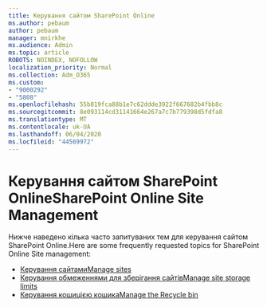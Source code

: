 ```yaml
---
title: Керування сайтом SharePoint Online
ms.author: pebaum
author: pebaum
manager: mnirkhe
ms.audience: Admin
ms.topic: article
ROBOTS: NOINDEX, NOFOLLOW
localization_priority: Normal
ms.collection: Adm_O365
ms.custom:
- "9000292"
- "5808"
ms.openlocfilehash: 55b819fca88b1e7c62ddde3922f667682b4fbb8c
ms.sourcegitcommit: 8e093114cd31141664e267a7c7b779398d5fdfa8
ms.translationtype: MT
ms.contentlocale: uk-UA
ms.lasthandoff: 06/04/2020
ms.locfileid: "44569972"
---
```

# <a name="sharepoint-online-site-management"></a><span data-ttu-id="db6f7-102">Керування сайтом SharePoint Online</span><span class="sxs-lookup"><span data-stu-id="db6f7-102">SharePoint Online Site Management</span></span>

<span data-ttu-id="db6f7-103">Нижче наведено кілька часто запитуваних тем для керування сайтом SharePoint Online.</span><span class="sxs-lookup"><span data-stu-id="db6f7-103">Here are some frequently requested topics for SharePoint Online Site management:</span></span>

- [<span data-ttu-id="db6f7-104">Керування сайтами</span><span class="sxs-lookup"><span data-stu-id="db6f7-104">Manage sites</span></span>](https://docs.microsoft.com/sharepoint/manage-sites-in-new-admin-center)
- [<span data-ttu-id="db6f7-105">Керування обмеженнями для зберігання сайтів</span><span class="sxs-lookup"><span data-stu-id="db6f7-105">Manage site storage limits</span></span>](https://docs.microsoft.com/sharepoint/manage-site-collection-storage-limits)
- [<span data-ttu-id="db6f7-106">Керування кошицією кошика</span><span class="sxs-lookup"><span data-stu-id="db6f7-106">Manage the Recycle bin</span></span>](https://support.microsoft.com/office/8a6c2198-910e-42dc-9a9c-bc5bc4f327da)